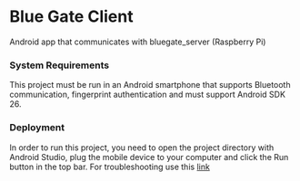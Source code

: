 # Blue Gate Client
Android app that communicates with bluegate_server (Raspberry Pi)

### System Requirements
This project must be run in an Android smartphone that supports Bluetooth communication, fingerprint authentication and must support Android SDK 26.

### Deployment
In order to run this project, you need to open the project directory with Android Studio, plug the mobile device to your computer and click the Run button in the top bar.
For troubleshooting use this [link](https://developer.android.com/studio/run/device)